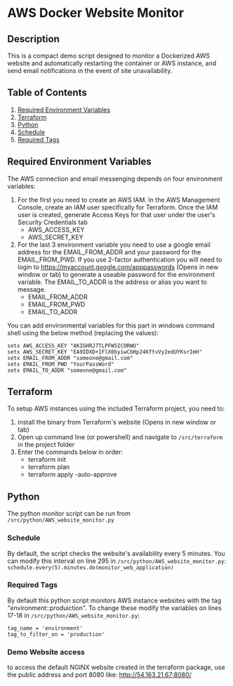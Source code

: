 # AWS Docker Website Monitor

## Description

This is a compact demo script designed to monitor a Dockerized AWS website and automatically restarting the container or AWS instance, and send email notifications in the event of site unavailability.

## Table of Contents

1. [Required Environment Variables](#required-environment-variable)
2. [Terraform](#terraform)
3. [Python](#python)
4. [Schedule](#schedule)
5. [Required Tags](#required-tags)

## Required Environment Variables

The AWS connection and email messenging depends on four environment variables:
1. For the first you need to create an AWS IAM. In the AWS Management Console, create an IAM user specifically for Terraform. Once the IAM user is created, generate Access Keys for that user under the user's Security Credentials tab
     - AWS_ACCESS_KEY
     - AWS_SECRET_KEY
2. For the last 3 environment variable you need to use a google email address for the EMAIL_FROM_ADDR and your password for the EMAIL_FROM_PWD. If you use 2-factor authentication you will need to login to https://myaccount.google.com/apppasswords (Opens in new window or tab) to generate a useable password for the environment variable. The EMAIL_TO_ADDR is the address or alias you want to message.
     - EMAIL_FROM_ADDR
     - EMAIL_FROM_PWD
     - EMAIL_TO_ADDR

You can add environmental variables for this part in windows command shell using the below method (replacing the values):
```
setx AWS_ACCESS_KEY "AKIGHRJ7TLPFW5ICORWU"
setx AWS_SECRET_KEY "EA9IDXD+IFlX0byiwCbHp24KftvVy2edUYKsrImH"
setx EMAIL_FROM_ADDR "someone@gmail.com"
setx EMAIL_FROM_PWD "YourPassWord"
setx EMAIL_TO_ADDR "someone@gmail.com"
```

## Terraform

To setup AWS instances using the included Terraform project, you need to:
1. install the binary from Terraform's website (Opens in new window or tab)
2. Open up command line (or powershell) and navigate to `/src/terraform` in the project folder
3. Enter the commands below in order:
     - terraform init
     - terraform plan
     - terraform apply -auto-approve

## Python

The python monitor script can be run from `/src/python/AWS_website_monitor.py`

### Schedule

By default, the script checks the website's availability every 5 minutes. You can modify this interval on line 295 in `/src/python/AWS_website_monitor.py`:\
`schedule.every(5).minutes.do(monitor_web_application)`

### Required Tags
By default this python script monitors AWS instance websites with the tag "environment::produiction". To change these modify the variables on lines 17-18 in `/src/python/AWS_website_monitor.py`:
```
tag_name = 'environment'
tag_to_filter_on = 'production'
```

### Demo Website access
to access the default NGINX website created in the terraform package, use the public address and port 8080 like: http://54.163.21.67:8080/
